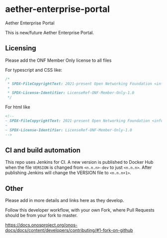 # aether-enterprise-portal
Aether Enterprise Portal

This is new/future Aether Enterprise Portal.

## Licensing
Please add the ONF Member Only license to all files

For typescript and CSS like:
```typescript
/*
 * SPDX-FileCopyrightText: 2021-present Open Networking Foundation <info@opennetworking.org>
 *
 * SPDX-License-Identifier: LicenseRef-ONF-Member-Only-1.0
 */
```

For html like
```html
<!--
~ SPDX-FileCopyrightText: 2021-present Open Networking Foundation <info@opennetworking.org>
~
~ SPDX-License-Identifier: LicenseRef-ONF-Member-Only-1.0
-->
```

## CI and build automation
This repo uses Jenkins for CI. A new version is published to Docker Hub when the file
`VERSION` is changed from `<n.n.n>-dev` to just `<n.n.n>`. After publishing
Jenkins will change the VERSION file to `<n.n.n+1>`.

## Other
Please add in more details and links here as they develop.

Follow this developer workflow, with your own Fork, where Pull Requests should be from your fork to master.

https://docs.onosproject.org/onos-docs/docs/content/developers/contributing/#1-fork-on-github 
